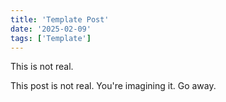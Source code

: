 ```yaml
---
title: 'Template Post'
date: '2025-02-09'
tags: ['Template']
---
```


This is not real.

This post is not real. You're imagining it. Go away.